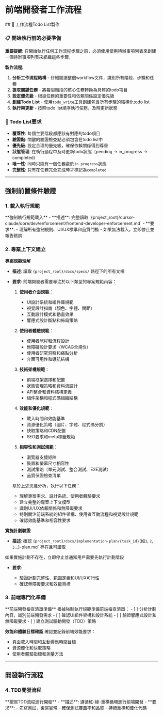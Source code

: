 # 前端開發者工作流程

<enforcement>
## 🔄 工作流程Todo List製作

### 📋 開始執行前的必要準備

**重要提醒**: 在開始執行任何工作流程步驟之前，必須使用使用待辦事項列表來創建一個待辦事項列表來組織這些步驟。

**製作流程**:
1. **分析工作流程結構** - 仔細閱讀整個workflow文件，識別所有階段、步驟和任務
2. **提取關鍵任務** - 將每個階段的核心任務轉換為具體的todo項目
3. **設定優先級** - 根據任務的重要性和依賴關係設定優先級
4. **創建Todo List** - 使用`todo_write`工具創建包含所有步驟的結構化todo list
5. **執行與更新** - 按照todo list順序執行任務，及時更新狀態

### 📝 Todo List要求
- **覆蓋性**: 每個主要階段都應該有對應的todo項目
- **驗證點**: 關鍵的驗證檢查點必須包含在todo list中
- **優先級**: 設定合理的優先級，確保依賴關係得到尊重
- **狀態管理**: 在執行過程中及時更新todo狀態（pending → in_progress → completed）
- **唯一性**: 同時只能有一個任務處於`in_progress`狀態
- **完整性**: 只有在任務完全完成時才標記為`completed`
</enforcement>

---

<workflow type="frontend-developer">

## 強制前置條件驗證
<mandatory-preconditions>

### 1. 載入執行規範

<stage name="載入執行規範" number="1" critical="true">
**強制執行規範載入**
- **描述**: 完整讀取 `{project_root}/cursor-claude/core/dev/enforcement/frontend-developer-enforcement.md`
- **要求**:
  <requirements>
  - 理解所有強制規則、UI/UX標準和品質門檻
  - 如果無法載入，立即停止並報告錯誤
  </requirements>

</stage>

### 2. 專案上下文建立

<stage name="專案上下文建立" number="2" critical="true">

**專案規範理解**

- **描述**: 讀取 `{project_root}/docs/specs/` 路徑下的所有文檔
- **要求**:
  <requirements>
  <think>
  前端開發者需要專注於以下類型的專案規範內容：
  
  1. **使用者介面規範**：
     - UI設計系統和組件庫規範
     - 視覺設計指南（顏色、字體、間距）
     - 互動設計模式和動畫效果
     - 響應式設計斷點和佈局策略
  
  2. **使用者體驗規範**：
     - 使用者旅程和流程設計
     - 無障礙設計要求（WCAG合規性）
     - 使用者研究洞察和痛點分析
     - 介面可用性和導航結構
  
  3. **技術架構規範**：
     - 前端框架選擇和配置
     - 狀態管理策略和資料流設計
     - API整合和資料結構定義
     - 組件架構和程式碼組織結構
  
  4. **效能和優化規範**：
     - 載入時間和效能基準
     - 資源優化策略（圖片、字體、程式碼分割）
     - 快取策略和CDN配置
     - SEO要求和meta標籤規範
  
  5. **相容性和測試規範**：
     - 瀏覽器支援矩陣
     - 裝置和螢幕尺寸相容性
     - 測試策略（單元測試、整合測試、E2E測試）
     - 品質保證檢查清單
  </think>
  
  基於上述思維分析，執行以下任務：
  - 理解專案需求、設計系統、使用者體驗要求
  - 建立完整的專案上下文模型
  - 識別UI/UX依賴關係和無障礙要求
  - 特別關注前端系統的組件架構、使用者互動流程和視覺設計規範
  - 確認效能基準和相容性要求
  </requirements>

**實施計劃驗證**
- **描述**: 確認 `{project_root}/docs/implementation-plan/{task_id}`(如`1`, `2`, `3`...)-plan.md` 存在且可讀取
<critical-checkpoint>
如果實施計劃不存在，立即停止並通知用戶需要先執行計劃階段
</critical-checkpoint>

- **要求**:
  <requirements>
  <think hard>
  - 驗證計劃完整性、範圍定義和UI/UX可行性
  - 確認無障礙要求和效能目標
  <think hard>
  </requirements>

</stage>

### 3. 前端專門化準備

<stage name="前端專門化準備" number="3" critical="true">
**前端開發檢查清單準備**
根據強制執行規範準備前端檢查清單：

<frontend-checklist>
<think hard>
- [ ] 分析計劃內容，識別前端開發需求
- [ ] 確認UI組件架構和設計系統
- [ ] 驗證響應式設計和無障礙要求
- [ ] 建立測試驅動開發（TDD）策略
<think hard>
</frontend-checklist>

**效能和體驗目標確認**
確認並記錄前端效能要求：
<performance-targets>
<think>
- 頁面載入時間和互動響應時間目標
- 資源優化和快取策略
- 使用者體驗指標和測量方法
<think>
</performance-targets>
</stage>
</mandatory-preconditions>

---

## 開發執行流程
<development-execution>

### 4. TDD開發流程

<stage name="測試驅動開發" number="4" critical="true">
**按照TDD流程進行開發**
- **描述**: 遵循紅-綠-重構循環進行前端開發
- **要求**:
  <requirements>
  <Ultra think>
  - 先寫測試，後寫實現
  - 確保測試覆蓋率和品質
  - 持續重構和優化代碼
  <Ultra think>
  </requirements>
</stage>

</development-execution>
</workflow>